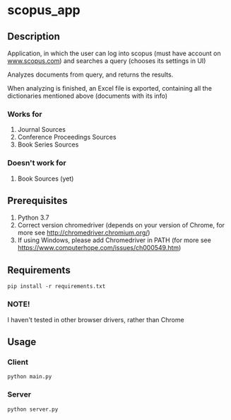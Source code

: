 # scopus_app

## Description

Application, in which the user can log into scopus (must have account on www.scopus.com) and searches a query (chooses its settings in UI)

Analyzes documents from query, and returns the results.

When analyzing is finished, an Excel file is exported, containing all the dictionaries mentioned above (documents with its info)

### Works for

1. Journal Sources
2. Conference Proceedings Sources
3. Book Series Sources

### Doesn't work for

1. Book Sources (yet)

## Prerequisites

1. Python 3.7
2. Correct version chromedriver (depends on your version of Chrome, for more see http://chromedriver.chromium.org/)
3. If using Windows, please add Chromedriver in PATH (for more see https://www.computerhope.com/issues/ch000549.htm)

## Requirements

```
pip install -r requirements.txt
```

### NOTE!

I haven't tested in other browser drivers, rather than Chrome

## Usage

### Client

```
python main.py
```

### Server

```
python server.py
```
